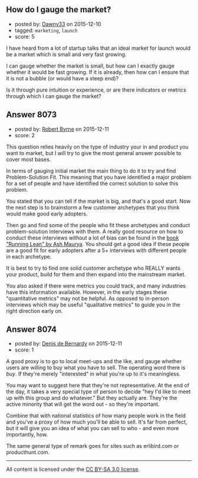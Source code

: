 ## How do I gauge the market?

- posted by: [Dawny33](https://stackexchange.com/users/6444670/dawny33) on 2015-12-10
- tagged: `marketing`, `launch`
- score: 5

I have heard from a lot of startup talks that an ideal market for launch would be a market which is small and very fast growing.

I can gauge whether the market is small, but how can I exactly gauge whether it would be fast growing.  If it is already, then how can I ensure that it is not a bubble (or would have a steep end)?

Is it through pure intuition or experience, or are there indicators or metrics through which I can gauge the market?


## Answer 8073

- posted by: [Robert Byrne](https://stackexchange.com/users/5232876/robert-byrne) on 2015-12-11
- score: 2

<p>This question relies heavily on the type of industry your in and product you want to market, but I will try to give the most general answer possible to cover most bases.</p>

<p>In terms of gauging initial market the main thing to do it to try and find Problem-Solution Fit. This meaning that you have identified a major problem for a set of people and have identified the correct solution to solve this problem.</p>

<p>You stated that you can tell if the market is big, and that's a good start. Now the next step is to brainstorm a few customer archetypes that you think would make good early adopters.</p>

<p>Then go and find some of the people who fit these archetypes and conduct problem-solution interviews with them. A really good resource on how to conduct these interviews without a lot of bias can be found in the <a href="http://shop.oreilly.com/product/mobile/0636920020141.do" rel="nofollow">book "Running Lean" by Ash Maurya</a>. You should get a good idea if these people are a good fit for early adopters after a 5+ interviews with different people in each archetype.</p>

<p>It is best to try to find one solid customer archetype who REALLY wants your product, build for them and then expand into the mainstream market.</p>

<p>You also asked if there were metrics you could track, and many industries have this information available. However, in the early stages these "quantitative metrics" may not be helpful. As opposed to in-person interviews which may be useful "qualitative metrics" to guide you in the right direction early on.</p>



## Answer 8074

- posted by: [Denis de Bernardy](https://stackexchange.com/users/182468/denis-de-bernardy) on 2015-12-11
- score: 1

A good proxy is to go to local meet-ups and the like, and gauge whether users are willing to buy what you have to sell. The operating word there is _buy_. If they're merely "interested" in what you're up to it's meaningless.

You may want to suggest here that they're not representative. At the end of the day, it takes a very special type of person to decide "hey I'd like to meet up with this group and do whatever." But they actually are. They're the active minority that will get the word out - so they're important.

Combine that with national statistics of how many people work in the field and you've a proxy of how much you'll be able to sell. It's far from perfect, but it will give you an idea of what you can sell to who - and even more importantly, how.

The same general type of remark goes for sites such as erlibird.com or producthunt.com.



---

All content is licensed under the [CC BY-SA 3.0 license](https://creativecommons.org/licenses/by-sa/3.0/).
